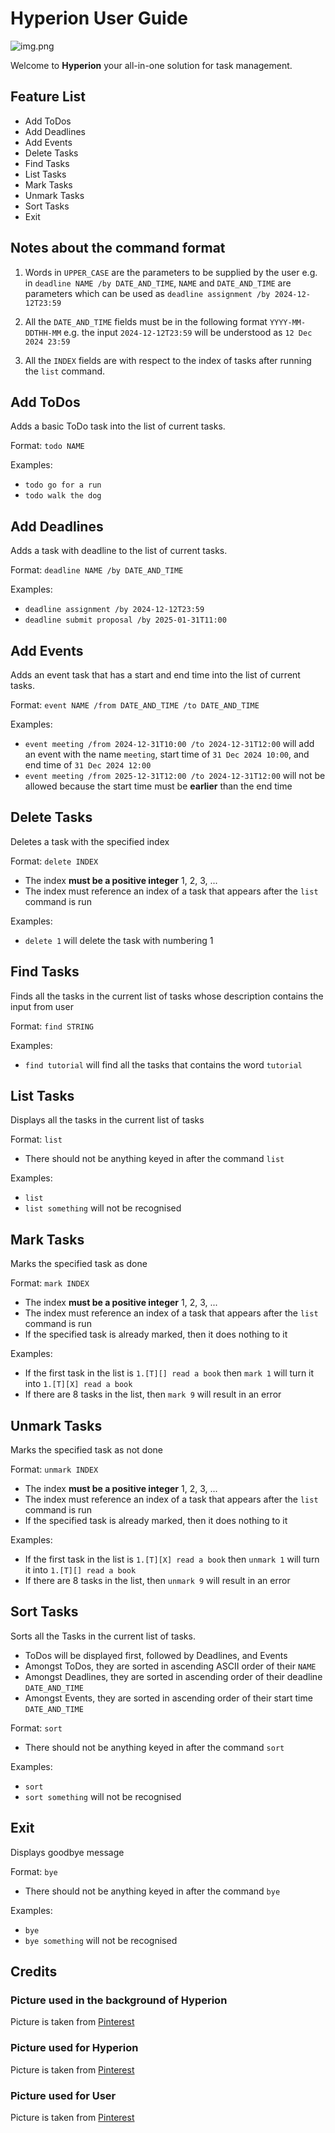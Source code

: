 # Hyperion User Guide

![img.png](Ui.png)

Welcome to **Hyperion** your all-in-one solution for task management.

## Feature List
- Add ToDos
- Add Deadlines
- Add Events
- Delete Tasks
- Find Tasks
- List Tasks
- Mark Tasks
- Unmark Tasks
- Sort Tasks
- Exit

## Notes about the command format
1. Words in `UPPER_CASE` are the parameters to be supplied by the user
   e.g. in `deadline NAME /by DATE_AND_TIME`, `NAME` and `DATE_AND_TIME` 
        are parameters which can be used as `deadline assignment /by 2024-12-12T23:59`

2. All the `DATE_AND_TIME` fields must be in the following format `YYYY-MM-DDTHH-MM`
   e.g. the input `2024-12-12T23:59` will be understood as `12 Dec 2024 23:59`

3. All the `INDEX` fields are with respect to the index of tasks after running the `list` command.

## Add ToDos
Adds a basic ToDo task into the list of current tasks.

Format: `todo NAME`

Examples: 
- `todo go for a run`
- `todo walk the dog`

## Add Deadlines
Adds a task with deadline to the list of current tasks.

Format: `deadline NAME /by DATE_AND_TIME`

Examples:
- `deadline assignment /by 2024-12-12T23:59`
- `deadline submit proposal /by 2025-01-31T11:00`

## Add Events
Adds an event task that has a start and end time into the list of current tasks.

Format: `event NAME /from DATE_AND_TIME /to DATE_AND_TIME`

Examples:
- `event meeting /from 2024-12-31T10:00 /to 2024-12-31T12:00` will add an event 
   with the name `meeting`, start time of `31 Dec 2024 10:00`, and end time of 
   `31 Dec 2024 12:00`
- `event meeting /from 2025-12-31T12:00 /to 2024-12-31T12:00` will not be allowed
   because the start time must be **earlier** than the end time

## Delete Tasks
Deletes a task with the specified index

Format: `delete INDEX`
- The index **must be a positive integer** 1, 2, 3, ...
- The index must reference an index of a task that appears after the `list` command is run

Examples:
- `delete 1` will delete the task with numbering 1

## Find Tasks
Finds all the tasks in the current list of tasks whose description contains the input from user

Format: `find STRING`

Examples:
- `find tutorial` will find all the tasks that contains the word `tutorial`

## List Tasks
Displays all the tasks in the current list of tasks

Format: `list`
- There should not be anything keyed in after the command `list`

Examples:
- `list`
- `list something` will not be recognised

## Mark Tasks
Marks the specified task as done

Format: `mark INDEX`
- The index **must be a positive integer** 1, 2, 3, ...
- The index must reference an index of a task that appears after the `list` command is run
- If the specified task is already marked, then it does nothing to it

Examples:
- If the first task in the list is `1.[T][] read a book` then `mark 1` will turn it into
   `1.[T][X] read a book`
- If there are 8 tasks in the list, then `mark 9` will result in an error

## Unmark Tasks
Marks the specified task as not done

Format: `unmark INDEX`
- The index **must be a positive integer** 1, 2, 3, ...
- The index must reference an index of a task that appears after the `list` command is run
- If the specified task is already marked, then it does nothing to it

Examples:
- If the first task in the list is `1.[T][X] read a book` then `unmark 1` will turn it into
  `1.[T][] read a book`
- If there are 8 tasks in the list, then `unmark 9` will result in an error

## Sort Tasks
Sorts all the Tasks in the current list of tasks.
- ToDos will be displayed first, followed by Deadlines, and Events
- Amongst ToDos, they are sorted in ascending ASCII order of their `NAME`
- Amongst Deadlines, they are sorted in ascending order of their deadline `DATE_AND_TIME`
- Amongst Events, they are sorted in ascending order of their start time `DATE_AND_TIME`

Format: `sort`
- There should not be anything keyed in after the command `sort`

Examples:
- `sort`
- `sort something` will not be recognised

## Exit
Displays goodbye message

Format: `bye`
- There should not be anything keyed in after the command `bye`

Examples:
- `bye`
- `bye something` will not be recognised

## Credits
### Picture used in the background of Hyperion
Picture is taken from [Pinterest](https://mx.pinterest.com/pin/12455336463916343/)
### Picture used for Hyperion
Picture is taken from [Pinterest](https://es.pinterest.com/pin/770748923699165505/)
### Picture used for User
Picture is taken from [Pinterest](https://in.pinterest.com/pin/789255903434026657/)

